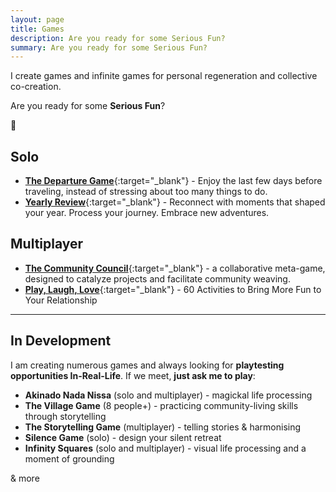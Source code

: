 ```yaml
---
layout: page
title: Games
description: Are you ready for some Serious Fun?
summary: Are you ready for some Serious Fun?
---
```


I create games and infinite games for personal regeneration and collective co-creation.

Are you ready for some **Serious Fun**?

🐸

## Solo

- [**The Departure Game**](https://payhip.com/b/PWpK8){:target="_blank"} - Enjoy the last few days before traveling, instead of stressing about too many things to do.
- [**Yearly Review**](https://payhip.com/b/aW9jx){:target="_blank"} - Reconnect with moments that shaped your year. Process your journey. Embrace new adventures.

## Multiplayer

- [**The Community Council**](https://payhip.com/b/i1F9N){:target="_blank"} - a collaborative meta-game, designed to catalyze projects and facilitate community weaving.
- [**Play, Laugh, Love**](https://payhip.com/b/ES5V3){:target="_blank"} - 60 Activities to Bring More Fun to Your Relationship

<p></p>

---
## In Development

I am creating numerous games and always looking for **playtesting opportunities In-Real-Life**. If we meet, **just ask me to play**:

- **Akinado Nada Nissa** (solo and multiplayer) - magickal life processing
- **The Village Game** (8 people+) - practicing community-living skills through storytelling
- **The Storytelling Game** (multiplayer) - telling stories & harmonising
- **Silence Game** (solo) - design your silent retreat
- **Infinity Squares** (solo and multiplayer) - visual life processing and a moment of grounding

& more